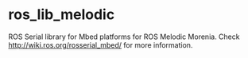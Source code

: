 # ros_lib_melodic
ROS Serial library for Mbed platforms for ROS Melodic Morenia. Check http://wiki.ros.org/rosserial_mbed/ for more information.
